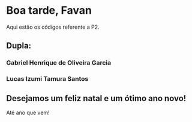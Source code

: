 # Boa tarde, Favan
Aqui estão os códigos referente a P2.

## Dupla:
### Gabriel Henrique de Oliveira Garcia
### Lucas Izumi Tamura Santos

## Desejamos um feliz natal e um ótimo ano novo!

Até ano que vem!
